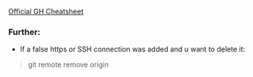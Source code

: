 [Official GH Cheatsheet](https://training.github.com/downloads/github-git-cheat-sheet/)

### Further:
- If a false https or SSH connection was added and u want to delete it:
> git remote remove origin
